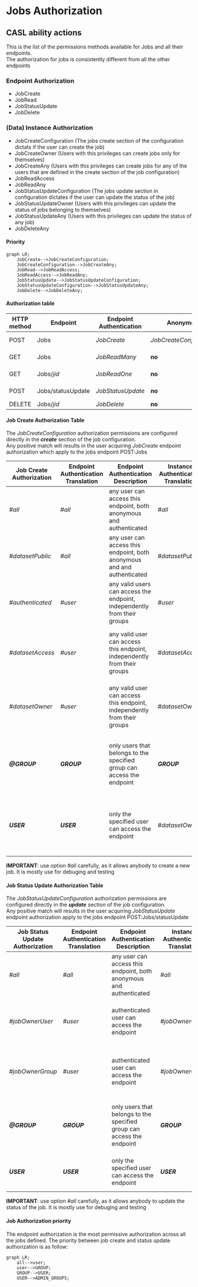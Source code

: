 # Jobs Authorization
## CASL ability actions
This is the list of the permissions methods available for Jobs and all their endpoints.  
The authorization for jobs is consistently different from all the other endpoints 

### Endpoint Authorization
- JobCreate
- JobRead
- JobStatusUpdate
- JobDelete

### (Data) Instance Authorization
- JobCreateConfiguration (The jobs create section of the configuration dictats if the user can create the job)
- JobCreateOwner (Users with this privileges can create jobs only for themselves)
- JobCreateAny (Users with this privileges can create jobs for any of the users that are defined in the create section of the job configuration)
- JobReadAccess
- JobReadAny
- JobStatusUpdateConfiguration (The jobs update section in configuration dictates if the user can update the status of the job)
- JobStatusUpdateOwner (Users with this privileges can update the status of jobs belonging to themselves)
- JobStatusUpdateAny (Users with this privileges can update the status of any job)
- JobDeleteAny

#### Priority
```mermaid
graph LR;
    JobCreate-->JobCreateConfiguration;
    JobCreateConfiguration-->JobCreateAny;
    JobRead-->JobReadAccess;
    JobReadAccess-->JobReadAny;
    JobStatusUpdate-->JobStatusUpdateConfiguration;
    JobStatusUpdateConfiguration-->JobStatusUpdateAny;
    JobDelete-->JobDeleteAny;
```

#### Authorization table
| HTTP method | Endpoint | Endpoint Authentication | Anonymous | Authenticated | Create Jobs Groups | Update Jobs Groups | Admin Groups | Delete Groups | Notes |
| -------- | ------- | ------- | ------- | ------- | ------- | ------- | ------- | ------- | ------- |
| POST | Jobs | _JobCreate_ | _JobCreateConfiguration_ | _JobCreateConfiguration_ | Any<br>_JobsCreateOwner_ | __no__ | Any<br>_JobsCreateAny_ | __no__ |  |
| GET | Jobs | _JobReadMany_ | __no__ | Has Access<br>_JobReadAccess_ | Has Access<br>_JobReadAccess_ |  __no__  | Any<br>_JobReadAny_ | __no__ |  |
| GET | Jobs/_jid_ | _JobReadOne_ | __no__ | Has Access<br>_JobReadAccess_ | Has Access<br>_JobReadAccess_ |  __no__  | Any<br>_JobReadAny_ | __no__ |  |
| POST | Jobs/statusUpdate | _JobStatusUpdate_ | __no__ | _JobStatusUpdateConfiguration_ | __no__ | Owner<br>_JobStatusUpdateOwner_ | Any<br>_JobStatusUpdateAny_ | __no__ |  |
| DELETE | Jobs/_jid_ | _JobDelete_ | __no__ | __no__ | __no__ | __no__ | __no__ | _JobDeleteAny_ | | 

#### Job Create Authorization Table
The _JobCreateConfiguration_ authorization permissions are configured directly in the __*create*__ section of the job configuration.  
Any positive match will results in the user acquiring _JobCreate_ endpoint authorization which apply to the jobs endpoint POST:Jobs  
  
| Job Create Authorization | Endpoint Authentication Translation | Endpoint Authentication Description | Instance Authentication Translation | Instance Authentication Description |
| --- | --- | --- | --- | --- |
| _#all_ | _#all_ | any user can access this endpoint, both anonymous and authenticated | _#all_ | Any user can create this instance of the job |
| _#datasetPublic_ | _#all_ | any user can access this endpoint, both anonymous and and authenticated | _#datasetPublic_ | the job instance will be created only if all the datasets listed are __public__ |
| _#authenticated_ | _#user_ | any valid users can access the endpoint, independently from their groups | _#user_ | any valid users can cretae this instance of the job |
| _#datasetAccess_ | _#user_ | any valid user can access this endpoint, independently from their groups | _#datasetAccess_ | the job instance will be created only if the user has access to all the datasets listed |
| _#datasetOwner_ | _#user_ | any valid user can access this endpoint, independently from their groups | _#datasetOwner_ | the job instance will be created only if the user is part of all the datasets owner group |
| __*@GROUP*__ | __*GROUP*__ | only users that belongs to the specified group can access the endpoint | __*GROUP*__ | the job instance will be created only if all the datasets listed belong to the group specified |
| __*USER*__ | __*USER*__ | only the specified user can access the endpoint | _#datasetOwner_ | the job instance will be created only if all the datasets listed are owned by any of the user's groups |

__IMPORTANT__: use option _#all_ carefully, as it allows anybody to create a new job. It is mostly use for debuging and testing

#### Job Status Update Authorization Table
The _JobStatusUpdateConfiguration_ authorization permissions are configured directly in the __*update*__ section of the job configuration.  
Any positive match will results in the user acquiring  _JobStatusUpdate_ endpoint authorization apply to the jobs endpoint POST:Jobs/statusUpdate  
  
| Job Status Update Authorization | Endpoint Authentication Translation | Endpoint Authentication Description | Instance Authentication Translation | Instance Authentication Description |
| --- | --- | --- | --- | --- |
| _#all_ | _#all_ | any user can access this endpoint, both anonymous and authenticated | _#all_ | Any user can update the status of this job instance |
| _#jobOwnerUser_ | _#user_ | authenticated user can access the endpoint | _#jobOwnerUser_ | only the user that is listed in field _ownerUser_ can perform the update |
| _#jobOwnerGroup_ | _#user_ | authenticated user can access the endpoint | _#jobOwnerGroup_ | any user that belongs to the group listed in field _ownerGroup_ can perform the update |
| __*@GROUP*__ | __*GROUP*__ | only users that belongs to the specified group can access the endpoint | __*GROUP*__ | the job status can be updated only by users who belong to the group specified |
| __*USER*__ | __*USER*__ | only the specified user can access the endpoint | __*USER*__ | the job status can be updated only by the user indicated |

__IMPORTANT__: use option _#all_ carefully, as it allows anybody to update the status of the job. It is mostly use for debuging and testing

#### Job Authorization priority
The endpoint authorization is the most permissive authorization across all the jobs defined.
The priority between job create and status update authorization is as follow:

```mermaid
graph LR;
    all-->user;
    user-->GROUP;
    GROUP-->USER;
    USER-->ADMIN_GROUPS;
```
